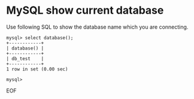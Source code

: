 # MySQL show current database
Use following SQL to show the database name which you are connecting.
```
mysql> select database();
+------------+
| database() |
+------------+
| db_test    |
+------------+
1 row in set (0.00 sec)

mysql> 
```

EOF